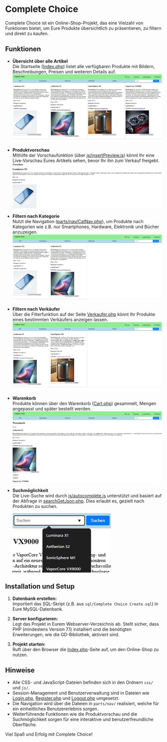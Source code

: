 # Complete Choice

Complete Choice ist ein Online-Shop-Projekt, das eine Vielzahl von Funktionen bietet, um Eure Produkte übersichtlich zu präsentieren, zu filtern und direkt zu kaufen. 

## Funktionen


- **Übersicht über alle Artikel**  
  Die Startseite ([Index.php](Index.php)) listet alle verfügbaren Produkte mit Bildern, Beschreibungen, Preisen und weiteren Details auf.
  ![Alle Artikel](demoImg/home4Artikel.jpg/)

- **Produktvorschau**  
  Mithilfe der Vorschaufunktion (über [js/insertPreview.js](js/insertPreview.js)) könnt Ihr eine Live-Vorschau Eures Artikels sehen, bevor Ihr ihn zum Verkauf freigebt.
  ![Produktvorschau](demoIMG/vorschau.jpg)

- **Filtern nach Kategorie**  
  Nutzt die Navigation ([parts/nav/CatNav.php](parts/nav/CatNav.php)), um Produkte nach Kategorien wie z.B. nur Smartphones, Hardware, Elektronik und Bücher anzuzeigen.
  ![KategorieFilter](demoIMG/nurSmartphones.jpg)

- **Filtern nach Verkäufer**  
  Über die Filterfunktion auf der Seite [Verkaufer.php](Verkaufer.php) könnt Ihr Produkte eines bestimmten Verkäufers anzeigen lassen.
  ![VerkauferFilter](demoIMG/gleicherVerkaufer.jpg)

- **Warenkorb**  
  Produkte können über den Warenkorb ([Cart.php](Cart.php)) gesammelt, Mengen angepasst und später bestellt werden.
  ![Warenkorb](demoIMG/warenkorb.jpg)

- **Suchmöglichkeit**  
  Die Live-Suche wird durch [js/autocomplete.js](js/autocomplete.js) unterstützt und basiert auf der Abfrage in [searchGetJson.php](searchGetJson.php). Dies erlaubt es, gezielt nach Produkten zu suchen.
  
  ![Suche](demoIMG/Suchergaenzung.jpg)
  


## Installation und Setup

1. **Datenbank erstellen:**  
   Importiert das SQL-Skript (z.B. aus `sql/Complete Choice Create.sql`) in Eure MySQL-Datenbank.
   
2. **Server konfigurieren:**  
   Legt das Projekt in Eurem Webserver-Verzeichnis ab. Stellt sicher, dass PHP (mindestens Version 7.1) installiert und die benötigten Erweiterungen, wie die GD-Bibliothek, aktiviert sind.

3. **Projekt starten:**  
   Ruft über den Browser die [Index.php](Index.php)-Seite auf, um den Online-Shop zu nutzen.

## Hinweise

- Alle CSS- und JavaScript-Dateien befinden sich in den Ordnern `css/` und `js/`.
- Session-Management und Benutzerverwaltung sind in Dateien wie [Login.php](Login.php), [Register.php](Register.php) und [Logout.php](Logout.php) umgesetzt.
- Die Navigation wird über die Dateien in `parts/nav/` realisiert, welche für ein einheitliches Benutzererlebnis sorgen.
- Weiterführende Funktionen wie die Produktvorschau und die Suchmöglichkeit sorgen für eine interaktive und benutzerfreundliche Oberfläche.

Viel Spaß und Erfolg mit Complete Choice!